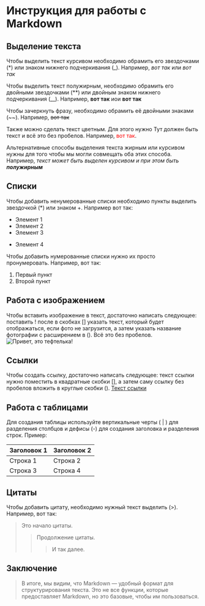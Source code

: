 # Инструкция для работы с Markdown

## Выделение текста

Чтобы выделить текст курсивом необходимо обрамить его звездочками (*) или знаком нижнего подчеркивания (_). Например, *вот так* или _вот так_

Чтобы выделить текст полужирным, необходимо обрамить его двойными звездочками (**) или двойным знаком нижнего подчеркивания (__). Например, **вот так** иои __вот так__

Чтобы зачеркнуть фразу, необходимо обрамить её двойными знаками (~~). Например, ~~вот так~~

Также можно сделать текст цветным. Для этого нужно <span style="color:какой цвет">Тут должен быть текст</span> и всё это без пробелов. Например, <span style="color:red">вот так</span>.

Альтернативные способы выделения текста жирным или курсивом нужны для того чтобы мы могли совмещать оба этих способа. Например,  _текст может быть выделен курсивом и при этом быть **полужирным**_

## Списки

Чтобы добавить ненумерованные списки необходимо пункты выделить звездочкой (*) или знаком +. Например вот так:
* Элемент 1
* Элемент 2
* Элемент 3
+ Элемент 4

Чтобы добавить нумерованные списки нужно их просто пронумеровать. Например, вот так:
1. Первый пункт
2. Второй пункт

## Работа с изображением

Чтобы вставить изображение в текст, достаточно написать следующее: поставить ! после в скобках [] указать текст, который будет отображаться, если фото не загрузится, а затем указать название фотографии с расширением в (). Всё это без пробелов.
![Привет, это тефтелька!](Cat_images.jpg)

## Ссылки

Чтобы создать ссылку, достаточно написать следующее: текст ссылки нужно поместить в квадратные скобки [], а затем саму ссылку без пробелов вложить в круглые скобки ().
[Текст ссылки](https://stocksnap.io/photo/cat-laying-LPZFCLQN45)

## Работа с таблицами

Для создания таблицы используйте вертикальные черты ( | ) для разделения столбцов и дефисы (-) для создания заголовка и разделения строк. Пример:

| Заголовок 1 | Заголовок 2 |
|-------------|-------------|
| Строка 1    | Строка 2    |
| Строка 3    | Строка 4    |

## Цитаты

Чтобы добавить цитату, необходимо нужный текст выделить (>). Например, вот так:
> Это начало цитаты.
>> Продолжение цитаты.
>>> И так далее.

## Заключение
> В итоге, мы видим, что Markdown — удобный формат для структурирования текста. Это не все функции, которые предоставляет Markdown, но это базовые, чтобы им пользоваться.
